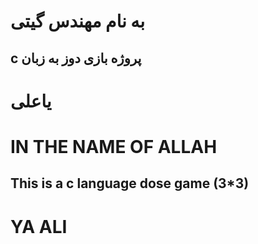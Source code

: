 <h1>به نام مهندس گیتی</h1>
<h2>c پروژه بازی دوز به زبان </h2>
<h1>یاعلی</h1>
<h1>IN THE NAME OF ALLAH</h1>
<h2>This is a c language dose game (3*3)</h2>
<h1>YA ALI</h1>
